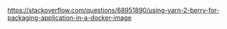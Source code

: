https://stackoverflow.com/questions/68951890/using-yarn-2-berry-for-packaging-application-in-a-docker-image
